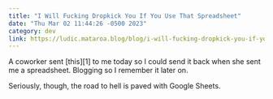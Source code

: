 ```yaml
---
title: "I Will Fucking Dropkick You If You Use That Spreadsheet"
date: "Thu Mar 02 11:44:26 -0500 2023"
category: dev
link: https://ludic.mataroa.blog/blog/i-will-fucking-dropkick-you-if-you-use-that-spreadsheet/
---
```


A coworker sent [this][1] to me today so I could send it back when she sent me
a spreadsheet. Blogging so I remember it later on.

Seriously, though, the road to hell is paved with Google Sheets.
